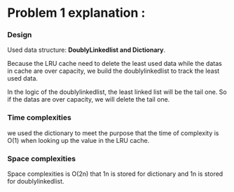 
# Problem 1 explanation :

### Design

Used data structure: **DoublyLinkedlist and Dictionary**.
    
Because the LRU cache need to delete the least used data while the datas in cache are over capacity, we build the doublylinkedlist to track the least used data.

In the logic of the doublylinkedlist, the least linked list will be the tail one. So if the datas are over capacity, we will delete the tail one.

### Time complexities

we used the dictionary to meet the purpose that the time of complexity is O(1) when looking up the value in the LRU cache.

### Space complexities 

Space complexities is O(2n) that 1n is stored for dictionary and 1n is stored for doublylinkedlist.
